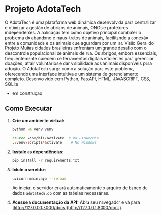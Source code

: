 # Projeto AdotaTech 


O AdotaTech é uma plataforma web dinâmica desenvolvida para centralizar e otimizar a gestão de abrigos de animais, ONGs e protetores independentes. A aplicação tem como objetivo principal combater o problema do abandono e maus-tratos de animais, facilitando a conexão entre a comunidade e os animais que aguardam por um lar. Visão Geral do Projeto Muitas cidades brasileiras enfrentam um grande desafio com o descontrole populacional de animais de rua. Os abrigos, embora essenciais, frequentemente carecem de ferramentas digitais eficientes para gerenciar doações, atrair voluntários e dar visibilidade aos animais disponíveis para adoção. O AdotaTech surge como a solução para este problema, oferecendo uma interface intuitiva e um sistema de gerenciamento completo.
Desenvolvido com Python, FastAPI, HTML, JAVASCRIPT, CSS, SQLite

- em construção 

## Como Executar

1. **Crie um ambiente virtual:**
   ```bash
   python -m venv venv
   ```
   ```bash
   source venv/bin/activate  # No Linux/Mac
   .\venv\Scripts\activate    # No Windows
   ```

2. **Instale as dependências:**
   ```bash
   pip install -r requirements.txt
   ```

3. **Inicie o servidor:**
   ```bash
   uvicorn main:app --reload
   ```
   Ao iniciar, o servidor criará automaticamente o arquivo de banco de dados `adotatech.db` com as tabelas necessárias.

4. **Acesse a documentação da API:**
   Abra seu navegador e vá para [http://127.0.0.1:8000/docs](http://127.0.0.1:8000/docs).